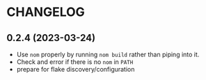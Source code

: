 CHANGELOG
=========

0.2.4 (2023-03-24)
------------------

* Use `nom` properly by running `nom build` rather than piping into it.
* Check and error if there is no `nom` in `PATH`
* prepare for flake discovery/configuration
